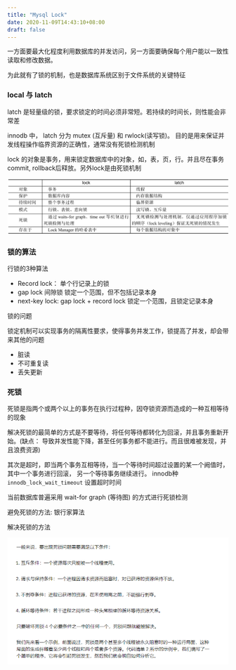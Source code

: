 ```yaml
---
title: "Mysql Lock"
date: 2020-11-09T14:43:10+08:00
draft: false
---
```


一方面要最大化程度利用数据库的并发访问，另一方面要确保每个用户能以一致性读取和修改数据。

为此就有了锁的机制，也是数据库系统区别于文件系统的关键特征

### local 与 latch

latch 是轻量级的锁，要求锁定的时间必须非常短。若持续的时间长，则性能会非常差

innodb 中， latch 分为 mutex (互斥量) 和 rwlock(读写锁)。 目的是用来保证并发线程操作临界资源的正确性，通常没有死锁检测机制

lock 的对象是事务，用来锁定数据库中的对象，如，表，页，行。并且尽在事务commit, rollback后释放。另外lock是由死锁机制


![lock and latch](/images/epub_603246_85.jpg)


### 锁的算法

行锁的3种算法

- Record lock： 单个行记录上的锁
- gap lock 间隙锁 锁定一个范围，但不包括记录本身
- next-key lock: gap lock + record lock 锁定一个范围，且锁定记录本身

锁的问题

锁定机制可以实现事务的隔离性要求，使得事务并发工作，锁提高了并发，却会带来其他的问题

- 脏读 
- 不可重复读
- 丢失更新

### 死锁

死锁是指两个或两个以上的事务在执行过程种，因夺锁资源而造成的一种互相等待的现象

解决死锁的最简单的方式是不要等待，将任何等待都转化为回滚，并且事务重新开始。(缺点： 导致并发性能下降，甚至任何事务都不能进行。而且很难被发现，并且浪费资源)

其次是超时，即当两个事务互相等待，当一个等待时间超过设置的某一个阙值时，其中一个事务进行回滚， 另一个等待事务继续进行。  innodb种 `innodb_lock_wait_timeout` 设置超时时间

当前数据库普遍采用 wait-for graph (等待图) 的方式进行死锁检测


避免死锁的方法: 银行家算法

解决死锁的方法

![解决死锁的方法](/images/20201109154256.png)